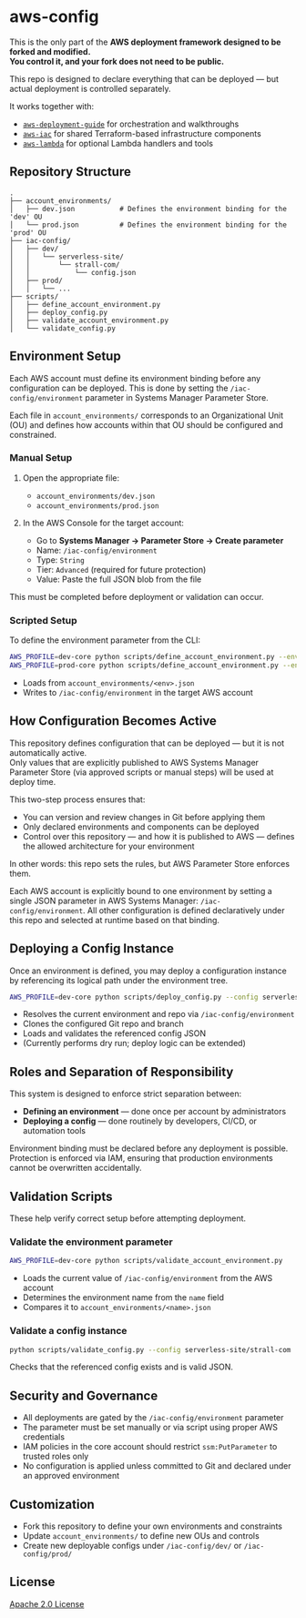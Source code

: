 # aws-config

This is the only part of the **AWS deployment framework designed to be forked and modified.**  
**You control it, and your fork does not need to be public.**

This repo is designed to declare everything that can be deployed — but actual deployment is controlled separately.

It works together with:
- [`aws-deployment-guide`](https://github.com/tstrall/aws-deployment-guide) for orchestration and walkthroughs
- [`aws-iac`](https://github.com/tstrall/aws-iac) for shared Terraform-based infrastructure components
- [`aws-lambda`](https://github.com/tstrall/aws-lambda) for optional Lambda handlers and tools

## Repository Structure

```
.
├── account_environments/
│   ├── dev.json           # Defines the environment binding for the 'dev' OU
│   └── prod.json          # Defines the environment binding for the 'prod' OU
├── iac-config/
│   ├── dev/
│   │   └── serverless-site/
│   │       └── strall-com/
│   │           └── config.json
│   ├── prod/
│   │   └── ...
├── scripts/
│   ├── define_account_environment.py
│   ├── deploy_config.py
│   ├── validate_account_environment.py
│   └── validate_config.py
```

## Environment Setup

Each AWS account must define its environment binding before any configuration can be deployed. This is done by setting the `/iac-config/environment` parameter in Systems Manager Parameter Store.

Each file in `account_environments/` corresponds to an Organizational Unit (OU) and defines how accounts within that OU should be configured and constrained.

### Manual Setup

1. Open the appropriate file:
   - `account_environments/dev.json`
   - `account_environments/prod.json`

2. In the AWS Console for the target account:
   - Go to **Systems Manager → Parameter Store → Create parameter**
   - Name: `/iac-config/environment`
   - Type: `String`
   - Tier: `Advanced` (required for future protection)
   - Value: Paste the full JSON blob from the file

This must be completed before deployment or validation can occur.

### Scripted Setup

To define the environment parameter from the CLI:

```bash
AWS_PROFILE=dev-core python scripts/define_account_environment.py --env dev
AWS_PROFILE=prod-core python scripts/define_account_environment.py --env prod
```

- Loads from `account_environments/<env>.json`
- Writes to `/iac-config/environment` in the target AWS account

## How Configuration Becomes Active

This repository defines configuration that can be deployed — but it is not automatically active.  
Only values that are explicitly published to AWS Systems Manager Parameter Store (via approved scripts or manual steps) will be used at deploy time.

This two-step process ensures that:

- You can version and review changes in Git before applying them
- Only declared environments and components can be deployed
- Control over this repository — and how it is published to AWS — defines the allowed architecture for your environment

In other words: this repo sets the rules, but AWS Parameter Store enforces them.

Each AWS account is explicitly bound to one environment by setting a single JSON parameter in AWS Systems Manager: `/iac-config/environment`. All other configuration is defined declaratively under this repo and selected at runtime based on that binding.

## Deploying a Config Instance

Once an environment is defined, you may deploy a configuration instance by referencing its logical path under the environment tree.

```bash
AWS_PROFILE=dev-core python scripts/deploy_config.py --config serverless-site/strall-com
```

- Resolves the current environment and repo via `/iac-config/environment`
- Clones the configured Git repo and branch
- Loads and validates the referenced config JSON
- (Currently performs dry run; deploy logic can be extended)

## Roles and Separation of Responsibility

This system is designed to enforce strict separation between:

- **Defining an environment** — done once per account by administrators
- **Deploying a config** — done routinely by developers, CI/CD, or automation tools

Environment binding must be declared before any deployment is possible. Protection is enforced via IAM, ensuring that production environments cannot be overwritten accidentally.

## Validation Scripts

These help verify correct setup before attempting deployment.

### Validate the environment parameter

```bash
AWS_PROFILE=dev-core python scripts/validate_account_environment.py
```

- Loads the current value of `/iac-config/environment` from the AWS account
- Determines the environment name from the `name` field
- Compares it to `account_environments/<name>.json`

### Validate a config instance

```bash
python scripts/validate_config.py --config serverless-site/strall-com
```

Checks that the referenced config exists and is valid JSON.

## Security and Governance

- All deployments are gated by the `/iac-config/environment` parameter
- The parameter must be set manually or via script using proper AWS credentials
- IAM policies in the core account should restrict `ssm:PutParameter` to trusted roles only
- No configuration is applied unless committed to Git and declared under an approved environment

## Customization

- Fork this repository to define your own environments and constraints
- Update `account_environments/` to define new OUs and controls
- Create new deployable configs under `/iac-config/dev/` or `/iac-config/prod/`

## License

[Apache 2.0 License](LICENSE)
